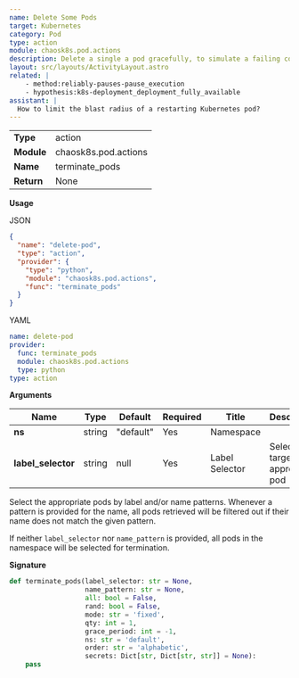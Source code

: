 ```yaml
---
name: Delete Some Pods
target: Kubernetes
category: Pod
type: action
module: chaosk8s.pod.actions
description: Delete a single a pod gracefully, to simulate a failing condition
layout: src/layouts/ActivityLayout.astro
related: |
    - method:reliably-pauses-pause_execution
    - hypothesis:k8s-deployment_deployment_fully_available
assistant: |
  How to limit the blast radius of a restarting Kubernetes pod?
---
```


|            |                      |
| ---------- | -------------------- |
| **Type**   | action               |
| **Module** | chaosk8s.pod.actions |
| **Name**   | terminate_pods       |
| **Return** | None                 |

**Usage**

JSON

```json
{
  "name": "delete-pod",
  "type": "action",
  "provider": {
    "type": "python",
    "module": "chaosk8s.pod.actions",
    "func": "terminate_pods"
  }
}
```

YAML

```yaml
name: delete-pod
provider:
  func: terminate_pods
  module: chaosk8s.pod.actions
  type: python
type: action
```

**Arguments**

| Name               | Type    | Default      | Required | Title                       | Description                                                                                                                                                 |
| ------------------ | ------- | ------------ | -------- | --------------------------- | ----------------------------------------------------------------------------------------------------------------------------------------------------------- |
| **ns**             | string  | "default"    | Yes      | Namespace                   |                                                                                                                                                             |
| **label_selector** | string  | null         | Yes      | Label Selector              | Selectors to target the appropriate pod                                                                                                                    |


Select the appropriate pods by label and/or name patterns. Whenever a pattern is provided for the name, all pods retrieved will be filtered out if their name does not match the given pattern.

If neither `label_selector` nor `name_pattern` is provided, all pods in the namespace will be selected for termination.

**Signature**

```python
def terminate_pods(label_selector: str = None,
                   name_pattern: str = None,
                   all: bool = False,
                   rand: bool = False,
                   mode: str = 'fixed',
                   qty: int = 1,
                   grace_period: int = -1,
                   ns: str = 'default',
                   order: str = 'alphabetic',
                   secrets: Dict[str, Dict[str, str]] = None):
    pass
```
